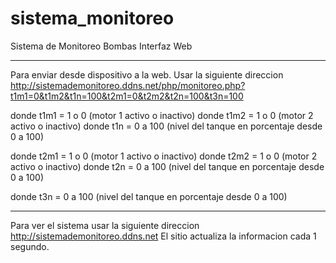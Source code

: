 # sistema_monitoreo
Sistema de Monitoreo Bombas Interfaz Web

-----------------------------------

Para enviar desde dispositivo a la web.
Usar la siguiente direccion http://sistemademonitoreo.ddns.net/php/monitoreo.php?t1m1=0&t1m2&t1n=100&t2m1=0&t2m2&t2n=100&t3n=100

donde t1m1 = 1 o 0 (motor 1 activo o inactivo)
donde t1m2 = 1 o 0 (motor 2 activo o inactivo)
donde t1n = 0 a 100 (nivel del tanque en porcentaje desde 0 a 100)

donde t2m1 = 1 o 0 (motor 1 activo o inactivo)
donde t2m2 = 1 o 0 (motor 2 activo o inactivo)
donde t2n = 0 a 100 (nivel del tanque en porcentaje desde 0 a 100)

donde t3n = 0 a 100 (nivel del tanque en porcentaje desde 0 a 100)


----------------------------------

Para ver el sistema usar la siguiente direccion http://sistemademonitoreo.ddns.net
El sitio actualiza la informacion cada 1 segundo.